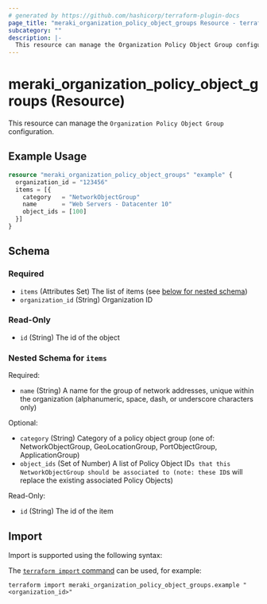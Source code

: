 ```yaml
---
# generated by https://github.com/hashicorp/terraform-plugin-docs
page_title: "meraki_organization_policy_object_groups Resource - terraform-provider-meraki"
subcategory: ""
description: |-
  This resource can manage the Organization Policy Object Group configuration.
---
```


# meraki_organization_policy_object_groups (Resource)

This resource can manage the `Organization Policy Object Group` configuration.

## Example Usage

```terraform
resource "meraki_organization_policy_object_groups" "example" {
  organization_id = "123456"
  items = [{
    category   = "NetworkObjectGroup"
    name       = "Web Servers - Datacenter 10"
    object_ids = [100]
  }]
}
```

<!-- schema generated by tfplugindocs -->
## Schema

### Required

- `items` (Attributes Set) The list of items (see [below for nested schema](#nestedatt--items))
- `organization_id` (String) Organization ID

### Read-Only

- `id` (String) The id of the object

<a id="nestedatt--items"></a>
### Nested Schema for `items`

Required:

- `name` (String) A name for the group of network addresses, unique within the organization (alphanumeric, space, dash, or underscore characters only)

Optional:

- `category` (String) Category of a policy object group (one of: NetworkObjectGroup, GeoLocationGroup, PortObjectGroup, ApplicationGroup)
- `object_ids` (Set of Number) A list of Policy Object ID`s that this NetworkObjectGroup should be associated to (note: these ID`s will replace the existing associated Policy Objects)

Read-Only:

- `id` (String) The id of the item

## Import

Import is supported using the following syntax:

The [`terraform import` command](https://developer.hashicorp.com/terraform/cli/commands/import) can be used, for example:

```shell
terraform import meraki_organization_policy_object_groups.example "<organization_id>"
```

